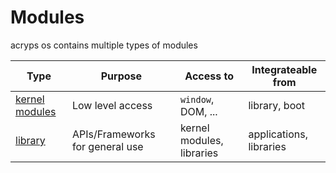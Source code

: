 # Modules
acryps os contains multiple types of modules

| Type                                | Purpose                         | Access to                 | Integrateable from      |
|-------------------------------------|---------------------------------|---------------------------|-------------------------|
| [kernel modules](kernel-modules.md) | Low level access                | `window`, DOM, ...        | library, boot           |
| [library](libraries.md)             | APIs/Frameworks for general use | kernel modules, libraries | applications, libraries |